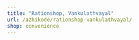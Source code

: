 ```yaml
---
title: "Rationshop, Vankulathvayal"
url: /azhikode/rationshop-vankulathvayal/
shop: convenience
---
```


